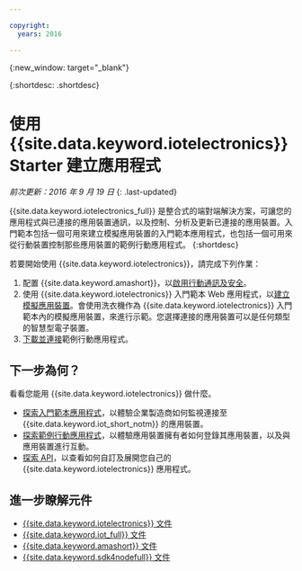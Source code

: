 ```yaml
---

copyright:
  years: 2016

---
```


{:new_window: target="_blank"}

{:shortdesc: .shortdesc}


# 使用 {{site.data.keyword.iotelectronics}} Starter 建立應用程式
*前次更新：2016 年 9 月 19 日*
{: .last-updated}

{{site.data.keyword.iotelectronics_full}} 是整合式的端對端解決方案，可讓您的應用程式與已連接的應用裝置通訊，以及控制、分析及更新已連接的應用裝置。入門範本包括一個可用來建立模擬應用裝置的入門範本應用程式，也包括一個可用來從行動裝置控制那些應用裝置的範例行動應用程式。
{:shortdesc}

若要開始使用 {{site.data.keyword.iotelectronics}}，請完成下列作業：

1. 配置 {{site.data.keyword.amashort}}，以[啟用行動通訊及安全](https://daily-console.stage1.ng.bluemix.net/docs/starters/IotElectronics/iotelectronics_config_mca.html)。
2. 使用 {{site.data.keyword.iotelectronics}} 入門範本 Web 應用程式，以[建立模擬應用裝置](https://daily-console.stage1.ng.bluemix.net/docs/starters/IotElectronics/iot4ecreatingappliances.html)。會使用洗衣機作為 {{site.data.keyword.iotelectronics}} 入門範本內的模擬應用裝置，來進行示範。您選擇連接的應用裝置可以是任何類型的智慧型電子裝置。
3. [下載並連接](https://daily-console.stage1.ng.bluemix.net/docs/starters/IotElectronics/iotelectronics_config_mobile.html)範例行動應用程式。


## 下一步為何？
看看您能用 {{site.data.keyword.iotelectronics}} 做什麼。

- [探索入門範本應用程式](https://daily-console.stage1.ng.bluemix.net/docs/starters/IotElectronics/iot4ecreatingappliances.html)，以體驗企業製造商如何監視連接至 {{site.data.keyword.iot_short_notm}} 的應用裝置。
- [探索範例行動應用程式](https://daily-console.stage1.ng.bluemix.net/docs/starters/IotElectronics/iotelectronics_config_mobile.html)，以體驗應用裝置擁有者如何登錄其應用裝置，以及與應用裝置進行互動。
- [探索 API](http://ibmiotforelectronics.mybluemix.net/public/iot4eregistrationapi.html)，以查看如何自訂及展開您自己的 {{site.data.keyword.iotelectronics}} 應用程式。

## 進一步瞭解元件
- [{{site.data.keyword.iotelectronics}} 文件](iotelectronics_overview.html)
- [{{site.data.keyword.iot_full}} 文件](https://new-console.ng.bluemix.net/docs/services/IoT/index.html)
-  [{{site.data.keyword.amashort}} 文件](https://new-console.ng.bluemix.net/docs/services/mobileaccess/overview.html)
- [{{site.data.keyword.sdk4nodefull}} 文件](https://new-console.ng.bluemix.net/docs/runtimes/nodejs/index.html#nodejs_runtime)
